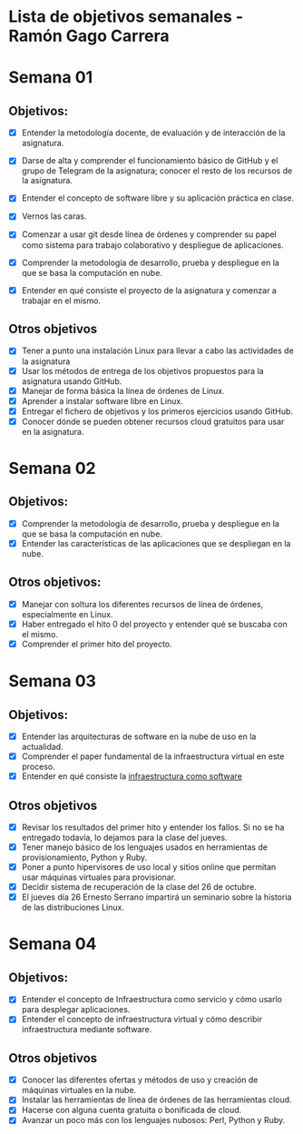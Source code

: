 Lista de objetivos semanales - Ramón Gago Carrera
=================================================

# Semana 01
## Objetivos:
- [x] Entender la metodología docente, de evaluación y de interacción de la asignatura.
- [x] Darse de alta y comprender el funcionamiento básico de GitHub y el grupo de Telegram de la asignatura; conocer el resto de los recursos de la asignatura.
- [x] Entender el concepto de software libre y su aplicación práctica en clase.
- [x] Vernos las caras.
- [x] Comenzar a usar git desde línea de órdenes y comprender su papel como sistema para trabajo colaborativo y despliegue de aplicaciones.
- [x] Comprender la metodología de desarrollo, prueba y despliegue en la que se basa la computación en nube.
- [x] Entender en qué consiste el proyecto de la asignatura y comenzar a trabajar en el mismo.


## Otros objetivos
- [x] Tener a punto una instalación Linux para llevar a cabo las actividades de la asignatura
- [x] Usar los métodos de entrega de los objetivos propuestos para la asignatura usando GitHub.
- [x] Manejar de forma básica la línea de órdenes de Linux.
- [x] Aprender a instalar software libre en Linux.
- [x] Entregar el fichero de objetivos y los primeros ejercicios usando GitHub.
- [x] Conocer dónde se pueden obtener recursos cloud gratuitos para usar en la asignatura.

# Semana 02
## Objetivos:

- [x] Comprender la metodología de desarrollo, prueba y despliegue en la que se basa la computación en nube.
- [x] Entender las características de las aplicaciones que se despliegan en la nube.

## Otros objetivos:

- [x] Manejar con soltura los diferentes recursos de línea de órdenes, especialmente en Linux.
- [x] Haber entregado el hito 0 del proyecto y entender qué se buscaba con el mismo.
- [x] Comprender el primer hito del proyecto.

# Semana 03
## Objetivos:

- [x] Entender las arquitecturas de software en la nube de uso en la actualidad.
- [x] Comprender el paper fundamental de la infraestructura virtual en este proceso.
- [x] Entender en qué consiste la [infraestructura como software](https://jj.github.io/CC/documentos/temas/Provision)

## Otros objetivos

- [x] Revisar los resultados del primer hito y entender los fallos. Si no se ha entregado todavía, lo dejamos para la clase del jueves. 
- [x] Tener manejo básico de los lenguajes usados en herramientas de provisionamiento, Python y Ruby.
- [x] Poner a punto hipervisores de uso local y sitios online que permitan usar máquinas virtuales para provisionar. 
- [x] Decidir sistema de recuperación de la clase del 26 de octubre.
- [x] El jueves día 26 Ernesto Serrano impartirá un seminario sobre la historia de las distribuciones Linux. 

# Semana 04
## Objetivos:

- [x] Entender el concepto de Infraestructura como servicio y cómo usarlo para desplegar aplicaciones.
- [x] Entender el concepto de infraestructura virtual y cómo describir infraestructura mediante software.

## Otros objetivos

- [x] Conocer las diferentes ofertas y métodos de uso y creación de máquinas virtuales en la nube.
- [x] Instalar las herramientas de línea de órdenes de las herramientas cloud.
- [x] Hacerse con alguna cuenta gratuita o bonificada de cloud.
- [x] Avanzar un poco más con los lenguajes nubosos: Perl, Python y Ruby.

